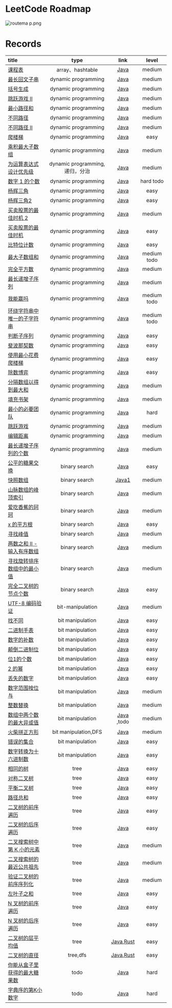 # LeetCode Roadmap

![routema
p.png](routemap.png)

# Records

| title                                                                                                                                                                                                                                                                                                                                                                                                              |           type            |                                                                                                                                          link                                                                                                                                           |     level     |
|:-------------------------------------------------------------------------------------------------------------------------------------------------------------------------------------------------------------------------------------------------------------------------------------------------------------------------------------------------------------------------------------------------------------------|:-------------------------:|:---------------------------------------------------------------------------------------------------------------------------------------------------------------------------------------------------------------------------------------------------------------------------------------:|:-------------:|
| [课程表](https://leetcode.cn/problems/course-schedule/description/?envType=problem-list-v2&envId=2cktkvj)                                                                                                                                                                                                                                                                                                             |      array、hashtable      |                                                                                                  [Java](https://github.com/xiamo0/leetcodejava/blob/main/src/CourseSchedule_207.java)                                                                                                   |    medium     |
| [最长回文子串](https://leetcode.cn/problems/longest-palindromic-substring/description/?envType=problem-list-v2&envId=dynamic-programming)                                                                                                                                                                                                                                                                                |    dynamic programming    |                                                                                            [Java](https://github.com/xiamo0/leetcodejava/blob/main/src/dp/LongestPalindromicSubstring.java)                                                                                             |    medium     |
| [括号生成](https://leetcode.cn/problems/generate-parentheses/description/?envType=problem-list-v2&envId=dynamic-programming)                                                                                                                                                                                                                                                                                           |    dynamic programming    |                                                                                                [Java](https://github.com/xiamo0/leetcodejava/blob/main/src/dp/GenerateParentheses.java)                                                                                                 |    medium     |
| [跳跃游戏 II](https://leetcode.cn/problems/jump-game-ii/description/?envType=problem-list-v2&envId=dynamic-programming)                                                                                                                                                                                                                                                                                                |    dynamic programming    |                                                                                                     [Java](https://github.com/xiamo0/leetcodejava/blob/main/src/dp/JumpGameii.java)                                                                                                     |    medium     |
| [最小路径和](https://leetcode.cn/problems/minimum-path-sum/description/?envType=problem-list-v2&envId=dynamic-programming)                                                                                                                                                                                                                                                                                              |    dynamic programming    |                                                                                                   [Java](https://github.com/xiamo0/leetcodejava/blob/main/src/dp/MinimumPathSum.java)                                                                                                   |    medium     |
| [不同路径](https://leetcode.cn/problems/unique-paths/description/?envType=problem-list-v2&envId=dynamic-programming)                                                                                                                                                                                                                                                                                                   |    dynamic programming    |                                                                                                    [Java](https://github.com/xiamo0/leetcodejava/blob/main/src/dp/UniquePaths.java)                                                                                                     |    medium     |
| [不同路径 II](https://leetcode.cn/problems/unique-paths/description/?envType=problem-list-v2&envId=dynamic-programming)                                                                                                                                                                                                                                                                                                |    dynamic programming    |                                                                                                   [Java](https://github.com/xiamo0/leetcodejava/blob/main/src/dp/UniquePathsIi.java)                                                                                                    |    medium     |
| [爬楼梯](https://leetcode.cn/problems/climbing-stairs/description/?envType=problem-list-v2&envId=dynamic-programming)                                                                                                                                                                                                                                                                                                 |    dynamic programming    |                                                                                                   [Java](https://github.com/xiamo0/leetcodejava/blob/main/src/dp/ClimbingStairs.java)                                                                                                   |     easy      |
| [乘积最大子数组](https://leetcode.cn/problems/maximum-product-subarray/description/)                                                                                                                                                                                                                                                                                                                                      |    dynamic programming    |                                                                                               [Java](https://github.com/xiamo0/leetcodejava/blob/main/src/dp/MaximumProductSubarray.java)                                                                                               |    medium     |
| [为运算表达式设计优先级](https://leetcode.cn/problems/different-ways-to-add-parentheses/description/?envType=problem-list-v2&envId=dynamic-programming)                                                                                                                                                                                                                                                                       | dynamic programming,递归，分治 |                                                                                           [Java](https://github.com/xiamo0/leetcodejava/blob/main/src/dp/DifferentWaysToAddParentheses.java)                                                                                            |    medium     |
| [数字 1 的个数](https://leetcode.cn/problems/number-of-digit-one/description/?envType=problem-list-v2&envId=dynamic-programming)                                                                                                                                                                                                                                                                                        |    dynamic programming    |                                                                                                  [Java](https://github.com/xiamo0/leetcodejava/blob/main/src/dp/NumberOfDigitOne.java)                                                                                                  |   hard todo   |
| [杨辉三角](https://leetcode.cn/problems/pascals-triangle/description/?envType=problem-list-v2&envId=dynamic-programming)                                                                                                                                                                                                                                                                                               |    dynamic programming    |                                                                                                  [Java](https://github.com/xiamo0/leetcodejava/blob/main/src/dp/PascalsTriangle.java)                                                                                                   |     easy      |
| [杨辉三角2](https://leetcode.cn/problems/pascals-triangle-ii/description/?envType=problem-list-v2&envId=dynamic-programming)                                                                                                                                                                                                                                                                                           |    dynamic programming    |                                                                                                  [Java](https://github.com/xiamo0/leetcodejava/blob/main/src/dp/PascalsTriangle2.java)                                                                                                  |     easy      |
| [买卖股票的最佳时机 2](https://leetcode.cn/problems/best-time-to-buy-and-sell-stock-ii/description/?envType=problem-list-v2&envId=dynamic-programming)                                                                                                                                                                                                                                                                      |    dynamic programming    |                                                                                             [Java](https://github.com/xiamo0/leetcodejava/blob/main/src/dM/BestTimeToBuyAndSellStock2.java)                                                                                             |    medium     |
| [买卖股票的最佳时机](https://leetcode.cn/problems/best-time-to-buy-and-sell-stock/description/?envType=problem-list-v2&envId=dynamic-programming)                                                                                                                                                                                                                                                                           |    dynamic programming    |                                                                                             [Java](https://github.com/xiamo0/leetcodejava/blob/main/src/dp/BestTimeToBuyAndSellStock.java)                                                                                              |     easy      |
| [比特位计数](https://leetcode.cn/problems/counting-bits/description/?envType=problem-list-v2&envId=dynamic-programming)                                                                                                                                                                                                                                                                                                 |    dynamic programming    |                                                                                                    [Java](https://github.com/xiamo0/leetcodejava/blob/main/src/dp/CountingBits.java)                                                                                                    |     easy      |
| [最大子数组和](https://leetcode.cn/problems/maximum-subarray/description/?envType=problem-list-v2&envId=dynamic-programming)                                                                                                                                                                                                                                                                                             |    dynamic programming    |                                                                                                  [Java](https://github.com/xiamo0/leetcodejava/blob/main/src/dp/MaximumSubarray.java)                                                                                                   | medium   todo |
| [完全平方数](https://leetcode.cn/problems/perfect-squares/description/?envType=problem-list-v2&envId=dynamic-programming)                                                                                                                                                                                                                                                                                               |    dynamic programming    |                                                                                                   [Java](https://github.com/xiamo0/leetcodejava/blob/main/src/dp/PerfectSquares.java)                                                                                                   |    medium     |
| [最长递增子序列](https://leetcode.cn/problems/longest-increasing-subsequence/description/?envType=problem-list-v2&envId=dynamic-programming)                                                                                                                                                                                                                                                                              |    dynamic programming    |                                                                                            [Java](https://github.com/xiamo0/leetcodejava/blob/main/src/dp/LongestIncreasingSubsequence.java)                                                                                            |    medium     |
| [我能赢吗](https://leetcode.cn/problems/can-i-win/description/?envType=problem-list-v2&envId=dynamic-programming)                                                                                                                                                                                                                                                                                                      |    dynamic programming    |                                                                                                      [Java](https://github.com/xiamo0/leetcodejava/blob/main/src/dp/CanIWin.java)                                                                                                       | medium   todo |
| [环绕字符串中唯一的子字符串](https://leetcode.cn/problems/unique-substrings-in-wraparound-string/description/?envType=problem-list-v2&envId=dynamic-programming)                                                                                                                                                                                                                                                                |    dynamic programming    |                                                                                         [Java](https://github.com/xiamo0/leetcodejava/blob/main/src/dp/UniqueSubstringsInWraparoundString.java)                                                                                         | medium   todo |
| [判断子序列](https://leetcode.cn/problems/IsSubsequence/description/?envType=problem-list-v2&envId=dynamic-programming)                                                                                                                                                                                                                                                                                                 |    dynamic programming    |                                                                                                   [Java](https://github.com/xiamo0/leetcodejava/blob/main/src/dp/IsSubsequence.java)                                                                                                    |     easy      |
| [斐波那契数](https://leetcode.cn/problems/fibonacci-number/description/?envType=problem-list-v2&envId=dynamic-programming)                                                                                                                                                                                                                                                                                              |    dynamic programming    |                                                                                                  [Java](https://github.com/xiamo0/leetcodejava/blob/main/src/dp/FibonacciNumber.java)                                                                                                   |     easy      |
| [使用最小花费爬楼梯](https://leetcode.cn/problems/MinCostClimbingStairs/description/?envType=problem-list-v2&envId=dynamic-programming)                                                                                                                                                                                                                                                                                     |    dynamic programming    |                                                                                               [Java](https://github.com/xiamo0/leetcodejava/blob/main/src/dp/MinCostClimbingStairs.java)                                                                                                |     easy      |
| [除数博弈](https://leetcode.cn/problems/DivisorGame/description/?envType=problem-list-v2&envId=dynamic-programming)                                                                                                                                                                                                                                                                                                    |    dynamic programming    |                                                                                                    [Java](https://github.com/xiamo0/leetcodejava/blob/main/src/dp/DivisorGame.java)                                                                                                     |     easy      |
| [分隔数组以得到最大和](https://leetcode.cn/problems/partition-array-for-maximum-sum/description/?envType=problem-list-v2&envId=dynamic-programming)                                                                                                                                                                                                                                                                          |    dynamic programming    |                                                                                            [Java](https://github.com/xiamo0/leetcodejava/blob/main/src/dp/PartitionArrayForMaximumSum.java)                                                                                             |    medium     |
| [填充书架](https://leetcode.cn/problems/filling-bookcase-shelves/description/?envType=problem-list-v2&envId=dynamic-programming)                                                                                                                                                                                                                                                                                       |    dynamic programming    |                                                                                               [Java](https://github.com/xiamo0/leetcodejava/blob/main/src/dp/FillingBookcaseShelves.java)                                                                                               |    medium     |
| [最小的必要团队](https://leetcode.cn/problems/smallest-sufficient-team/description/?envType=problem-list-v2&envId=dynamic-programming)                                                                                                                                                                                                                                                                                    |    dynamic programming    |                                                                                               [Java](https://github.com/xiamo0/leetcodejava/blob/main/src/dp/SmallestSufficientTeam.java)                                                                                               |     hard      |
| [跳跃游戏](https://leetcode.cn/problems/jump-game/description/?envType=problem-list-v2&envId=dynamic-programming)                                                                                                                                                                                                                                                                                                      |    dynamic programming    |                                                                                                      [Java](https://github.com/xiamo0/leetcodejava/blob/main/src/dp/JumpGame.java)                                                                                                      |    medium     |
| [编辑距离](https://leetcode.cn/problems/edit-distance/description/?envType=problem-list-v2&envId=dynamic-programming)                                                                                                                                                                                                                                                                                                  |    dynamic programming    |                                                                                                    [Java](https://github.com/xiamo0/leetcodejava/blob/main/src/dp/EditDistance.java)                                                                                                    |    medium     |
| [最长递增子序列的个数](https://leetcode.cn/problems/number-of-longest-increasing-subsequence/description/?envType=problem-list-v2&envId=dynamic-programming)                                                                                                                                                                                                                                                                 |    dynamic programming    |                                                                                        [Java](https://github.com/xiamo0/leetcodejava/blob/main/src/dp/NumberOfLongestIncreasingSubsequence.java)                                                                                        |    medium     |
| [公平的糖果交换](https://leetcode.cn/problems/fair-candy-swap/description/?envType=problem-list-v2&envId=binary-search)                                                                                                                                                                                                                                                                                                   |       binary search       |                                                                                              [Java](https://github.com/xiamo0/leetcodejava/blob/main/src/binarysearch/FairCandySwap.java)                                                                                               |     easy      |
| [快照数组](https://leetcode.cn/problems/snapshot-array/description/?envType=problem-list-v2&envId=binary-search)                                                                                                                                                                                                                                                                                                       |       binary search       |                                                                                              [Java1](https://github.com/xiamo0/leetcodejava/blob/main/src/binarysearch/SnapshotArray.java)                                                                                              |    medium     |
| [山脉数组的峰顶索引](https://leetcode.cn/problems/peak-index-in-a-mountain-array/description/?envType=problem-list-v2&envId=binary-search)                                                                                                                                                                                                                                                                                  |       binary search       |                                                                                        [Java](https://github.com/xiamo0/leetcodejava/blob/main/src/binarysearch/PeakIndexInAMountainArray.java)                                                                                         |    medium     |
| [爱吃香蕉的珂珂](https://leetcode.cn/problems/koko-eating-bananas/description/?envType=problem-list-v2&envId=binary-search)                                                                                                                                                                                                                                                                                               |       binary search       |                                                                                            [Java](https://github.com/xiamo0/leetcodejava/blob/main/src/binarysearch/KokoEatingBananas.java)                                                                                             |    medium     |
| [x 的平方根](https://leetcode.cn/problems/sqrtx/description/?envType=problem-list-v2&envId=binary-search)                                                                                                                                                                                                                                                                                                              |       binary search       |                                                                                                  [Java](https://github.com/xiamo0/leetcodejava/blob/main/src/binarysearch/Sqrtx.java)                                                                                                   |     easy      |
| [寻找峰值](https://leetcode.cn/problems/find-peak-element/description/?envType=problem-list-v2&envId=binary-search)                                                                                                                                                                                                                                                                                                    |       binary search       |                                                                                             [Java](https://github.com/xiamo0/leetcodejava/blob/main/src/binarysearch/FindPeakElement.java)                                                                                              |    medium     |
| [两数之和 II - 输入有序数组](https://leetcode.cn/problems/two-sum-ii-input-array-is-sorted/description/?envType=problem-list-v2&envId=binary-search)                                                                                                                                                                                                                                                                         |       binary search       |                                                                                        [Java](https://github.com/xiamo0/leetcodejava/blob/main/src/binarysearch/TwoSumIiInputArrayIsSorted.java)                                                                                        |    medium     |
| [寻找旋转排序数组中的最小值](https://leetcode.cn/problems/find-minimum-in-rotated-sorted-array/description/?envType=problem-list-v2&envId=binary-search)                                                                                                                                                                                                                                                                        |       binary search       |                                                                                     [Java](https://github.com/xiamo0/leetcodejava/blob/main/src/binarysearch/FindMinimumInRotatedSortedArray.java)                                                                                      |    medium     |
| [完全二叉树的节点个数](https://leetcode.cn/problems/count-complete-tree-nodes/description/?envType=problem-list-v2&envId=binary-search)                                                                                                                                                                                                                                                                                      |       binary search       |                                                                                          [Java](https://github.com/xiamo0/leetcodejava/blob/main/src/binarysearch/CountCompleteTreeNodes.java)                                                                                          |     easy      |
| [UTF-8 编码验证](https://leetcode.cn/problems/utf-8-validation/description/?envType=problem-list-v2&envId=bit-manipulation)                                                                                                                                                                                                                                                                                            |     bit-manipulation      |                                                                                            [Java](https://github.com/xiamo0/leetcodejava/blob/main/src/bitmanipulation/Utf8Validation.java)                                                                                             |    medium     |
| [找不同](https://leetcode.cn/problems/find-the-difference/description/?envType=problem-list-v2&envId=bit-manipulation)                                                                                                                                                                                                                                                                                                |     bit manipulation      |                                                                                           [Java](https://github.com/xiamo0/leetcodejava/blob/main/src/bitmanipulation/FindTheDifference.java)                                                                                           |     easy      |
| [二进制手表](https://leetcode.cn/problems/binary-watch/description/?envType=problem-list-v2&envId=bit-manipulation)                                                                                                                                                                                                                                                                                                     |     bit manipulation      |                                                                                              [Java](https://github.com/xiamo0/leetcodejava/blob/main/src/bitmanipulation/BinaryWatch.java)                                                                                              |     easy      |
| [数字的补数](https://leetcode.cn/problems/number-complement/description/?envType=problem-list-v2&envId=bit-manipulation)                                                                                                                                                                                                                                                                                                |     bit manipulation      |                                                                                           [Java](https://github.com/xiamo0/leetcodejava/blob/main/src/bitmanipulation/NumberComplement.java)                                                                                            |     easy      |
| [颠倒二进制位](https://leetcode.cn/problems/reverse-bits/description/?envType=problem-list-v2&envId=bit-manipulation)                                                                                                                                                                                                                                                                                                    |     bit manipulation      |                                                                                              [Java](https://github.com/xiamo0/leetcodejava/blob/main/src/bitmanipulation/ReverseBits.java)                                                                                              |     easy      |
| [位1的个数](https://leetcode.cn/problems/number-of-1-bits/description/?envType=problem-list-v2&envId=bit-manipulation)                                                                                                                                                                                                                                                                                                 |     bit manipulation      |                                                                                             [Java](https://github.com/xiamo0/leetcodejava/blob/main/src/bitmanipulation/NumberOf1Bits.java)                                                                                             |     easy      |
| [2 的幂](https://leetcode.cn/problems/power-of-two/description/?envType=problem-list-v2&envId=bit-manipulation)                                                                                                                                                                                                                                                                                                      |     bit manipulation      |                                                                                              [Java](https://github.com/xiamo0/leetcodejava/blob/main/src/bitmanipulation/PowerOfTwo.java)                                                                                               |     easy      |
| [丢失的数字](https://leetcode.cn/problems/missing-number/description/?envType=problem-list-v2&envId=bit-manipulation)                                                                                                                                                                                                                                                                                                   |     bit manipulation      |                                                                                             [Java](https://github.com/xiamo0/leetcodejava/blob/main/src/bitmanipulation/MissingNumber.java)                                                                                             |     easy      |
| [数字范围按位与](https://leetcode.cn/problems/bitwise-and-of-numbers-range/description/?envType=problem-list-v2&envId=bit-manipulation)                                                                                                                                                                                                                                                                                   |     bit manipulation      |                                                                                       [Java](https://github.com/xiamo0/leetcodejava/blob/main/src/bitmanipulation/BitwiseAndOfNumbersRange.java)                                                                                        |    medium     |
| [整数替换](https://leetcode.cn/problems/integer-replacement/?envType=problem-list-v2&envId=bit-manipulation)                                                                                                                                                                                                                                                                                                           |     bit manipulation      |                                                                                          [Java](https://github.com/xiamo0/leetcodejava/blob/main/src/bitmanipulation/IntegerReplacement.java)                                                                                           |    medium     |
| [数组中两个数的最大异或值](https://leetcode.cn/problems/maximum-xor-of-two-numbers-in-an-array/description/?envType=problem-list-v2&envId=bit-manipulation)                                                                                                                                                                                                                                                                    |     bit manipulation      |                                                                                 [Java](https://github.com/xiamo0/leetcodejava/blob/main/src/bitmanipulation/MaximumXorOfTwoNumbersInAnArray.java) ,todo                                                                                 |    medium     |
| [火柴拼正方形](https://leetcode.cn/problems/matchsticks-to-square/description/?envType=problem-list-v2&envId=bit-manipulation)                                                                                                                                                                                                                                                                                           |   bit manipulation,DFS    |                                                                                          [Java](https://github.com/xiamo0/leetcodejava/blob/main/src/bitmanipulation/MatchsticksToSquare.java)                                                                                          |    medium     |
| [错误的集合](https://leetcode.cn/problems/set-mismatch/description/?envType=problem-list-v2&envId=bit-manipulation)                                                                                                                                                                                                                                                                                                     |     bit manipulation      |                                                                                              [Java](https://github.com/xiamo0/leetcodejava/blob/main/src/bitmanipulation/SetMismatch.java)                                                                                              |     easy      |
| [数字转换为十六进制数](https://leetcode.cn/problems/convert-a-number-to-hexadecimal/description/?envType=problem-list-v2&envId=bit-manipulation)                                                                                                                                                                                                                                                                             |     bit manipulation      |                                                                                      [Java](https://github.com/xiamo0/leetcodejava/blob/main/src/bitmanipulation/ConvertANumberToHexadecimal.java)                                                                                      |     easy      |
| [相同的树](https://leetcode.cn/problems/same-tree/description/?envType=problem-list-v2&envId=tree)                                                                                                                                                                                                                                                                                                                     |           tree            |                                                                                                     [Java](https://github.com/xiamo0/leetcodejava/blob/main/src/tree/SameTree.java)                                                                                                     |     easy      |
| [对称二叉树](https://leetcode.cn/problems/symmetric-tree/description/?envType=problem-list-v2&envId=tree)                                                                                                                                                                                                                                                                                                               |           tree            |                                                                                                  [Java](https://github.com/xiamo0/leetcodejava/blob/main/src/tree/SymmetricTree.java)                                                                                                   |     easy      |
| [平衡二叉树](https://leetcode.cn/problems/balanced-binary-tree/description/?envType=problem-list-v2&envId=tree)                                                                                                                                                                                                                                                                                                         |           tree            |                                                                                                [Java](https://github.com/xiamo0/leetcodejava/blob/main/src/tree/BalancedBinaryTree.java)                                                                                                |     easy      |
| [路径总和](https://leetcode.cn/problems/path-sum/description/?envType=problem-list-v2&envId=tree)                                                                                                                                                                                                                                                                                                                      |           tree            |                                                                                                     [Java](https://github.com/xiamo0/leetcodejava/blob/main/src/tree/PathSum.java)                                                                                                      |     easy      |
| [二叉树的前序遍历](https://leetcode.cn/problems/binary-tree-preorder-traversal/description/?envType=problem-list-v2&envId=tree)                                                                                                                                                                                                                                                                                            |           tree            |                                                                                           [Java](https://github.com/xiamo0/leetcodejava/blob/main/src/tree/BinaryTreePreorderTraversal.java)                                                                                            |     easy      |
| [二叉树的后序遍历](https://leetcode.cn/problems/binary-tree-postorder-traversal/description/?envType=problem-list-v2&envId=tree)                                                                                                                                                                                                                                                                                           |           tree            |                                                                                           [Java](https://github.com/xiamo0/leetcodejava/blob/main/src/tree/BinaryTreePostorderTraversal.java)                                                                                           |     easy      |
| [二叉搜索树中第 K 小的元素](https://leetcode.cn/problems/kth-smallest-element-in-a-bst/description/?envType=problem-list-v2&envId=tree)                                                                                                                                                                                                                                                                                       |           tree            |                                                                                             [Java](https://github.com/xiamo0/leetcodejava/blob/main/src/tree/KthSmallestElementInABst.java)                                                                                             |    medium     |
| [二叉搜索树的最近公共祖先](https://leetcode.cn/problems/lowest-common-ancestor-of-a-binary-search-tree/?envType=problem-list-v2&envId=tree)                                                                                                                                                                                                                                                                                    |           tree            |                                                                                     [Java](https://github.com/xiamo0/leetcodejava/blob/main/src/tree/LowestCommonAncestorOfABinarySearchTree.java)                                                                                      |    medium     |
| [验证二叉树的前序序列化](https://leetcode.cn/problems/verify-preorder-serialization-of-a-binary-tree/description/?envType=problem-list-v2&envId=tree)                                                                                                                                                                                                                                                                         |           tree            |                                                                                     [Java](https://github.com/xiamo0/leetcodejava/blob/main/src/tree/VerifyPreorderSerializationOfABinaryTree.java)                                                                                     |    medium     |
| [左叶子之和](https://leetcode.cn/problems/sum-of-left-leaves/description/?envType=problem-list-v2&envId=tree)                                                                                                                                                                                                                                                                                                           |           tree            |                                                                                                 [Java](https://github.com/xiamo0/leetcodejava/blob/main/src/tree/SumOfLeftLeaves.java)                                                                                                  |     easy      |
| [N 叉树的前序遍历](https://leetcode.cn/problems/n-ary-tree-preorder-traversal/description/?envType=problem-list-v2&envId=tree)                                                                                                                                                                                                                                                                                            |           tree            |                                                                                            [Java](https://github.com/xiamo0/leetcodejava/blob/main/src/tree/NAryTreePreorderTraversal.java)                                                                                             |     easy      |
| [N 叉树的后序遍历](https://leetcode.cn/problems/n-ary-tree-postorder-traversal/description/?envType=problem-list-v2&envId=tree)                                                                                                                                                                                                                                                                                           |           tree            |                                                                                            [Java](https://github.com/xiamo0/leetcodejava/blob/main/src/tree/NAryTreePostorderTraversal.java)                                                                                            |     easy      |
| [二叉树的层平均值](https://leetcode.cn/problems/average-of-levels-in-binary-tree/description/?envType=problem-list-v2&envId=tree)                                                                                                                                                                                                                                                                                                  |           tree            |                                          [Java](https://github.com/xiamo0/leetcodejava/blob/main/src/tree/AverageOfLevelsInBinaryTree.java),[Rust](https://github.com/xiamo0/leetcodejava/blob/main/rust/tree/AverageOfLevelsInBinaryTree.rs)                                           |     easy      |
| [二叉树的直径](https://leetcode.cn/problems/diameter-of-binary-tree/description/?envType=problem-list-v2&envId=tree)                                                                                                                                                                                                                                                                                                     |         tree,dfs          |                                                 [Java](https://github.com/xiamo0/leetcodejava/blob/main/src/tree/DiameterOfBinaryTree.java),[Rust](https://github.com/xiamo0/leetcodejava/blob/main/rust/tree/DiameterOfBinaryTree.rs)                                                  |     easy      |
| [你能从盒子里获得的最大糖果数](https://leetcode.cn/problems/maximum-candies-you-can-get-from-boxes/description/?envType=daily-question&envId=2025-06-03)                                                                                                                                                                                                                                                                         |           todo            |                                                                                    [Java](https://github.com/xiamo0/leetcodejava/blob/main/src/dailyquestion/MaximumCandiesYouCanGetFromBoxes.java)                                                                                     |     hard      |
| [字典序的第K小数字](https://leetcode.cn/problems/k-th-smallest-in-lexicographical-order/description/?envType=daily-question&envId=2025-06-09)                                                                                                                                                                                                                                                                              |           todo            |                                                                                    [Java](https://github.com/xiamo0/leetcodejava/blob/main/src/dailyquestion/KThSmallestInLexicographicalOrder.java)                                                                                    |     hard      |


